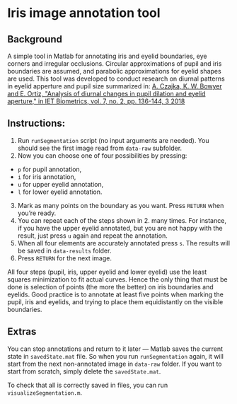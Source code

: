 # Iris image annotation tool

## Background

A simple tool in Matlab for annotating iris and eyelid boundaries, eye corners and irregular occlusions. Circular approximations of pupil and iris boundaries are assumed, and parabolic approximations for eyelid shapes are used. This tool was developed to conduct research on diurnal patterns in eyelid apperture and pupil size summarized in: [A. Czajka, K. W. Bowyer and E. Ortiz, "Analysis of diurnal changes in pupil dilation and eyelid aperture," in IET Biometrics, vol. 7, no. 2, pp. 136-144, 3 2018](https://ieeexplore.ieee.org/document/8302681)

## Instructions:

1. Run `runSegmentation` script (no input arguments are needed). You should see the first image read from `data-raw` subfolder.
2. Now you can choose one of four possibilities by pressing:
- `p` for pupil annotation,
- `i` for iris annotation,
- `u` for upper eyelid annotation,
- `l` for lower eyelid annotation.
3. Mark as many points on the boundary as you want. Press `RETURN` when you’re ready.
4. You can repeat each of the steps shown in 2. many times. For instance, if you have the upper eyelid annotated, but you are not happy with the result, just press `u` again and repeat the annotation.
5. When all four elements are accurately annotated press `s`. The results will be saved in `data-results` folder.
6. Press `RETURN` for the next image.

All four steps (pupil, iris, upper eyelid and lower eyelid) use the least squares minimization to fit actual curves. Hence the only thing that must be done is selection of points (the more the better) on iris boundaries and eyelids. Good practice is to annotate at least five points when marking the pupil, iris and eyelids, and trying to place them equidistantly on the visible boundaries.

## Extras

You can stop annotations and return to it later — Matlab saves the current state in `savedState.mat` file. So when you run `runSegmentation` again, it will start from the next non-annotated image in `data-raw` folder. If you want to start from scratch, simply delete the `savedState.mat`.

To check that all is correctly saved in files, you can run `visualizeSegmentation.m`.


